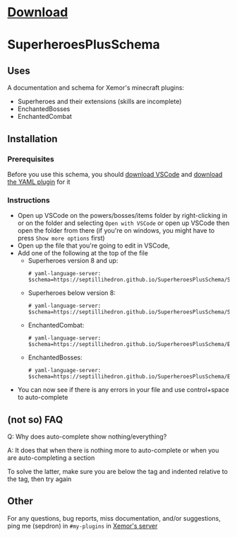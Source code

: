 # [Download](https://github.com/Septillihedron/SuperheroesPlusSchema/releases/latest)
# SuperheroesPlusSchema

## Uses
A documentation and schema for Xemor's minecraft plugins:
* Superheroes and their extensions (skills are incomplete)
* EnchantedBosses
* EnchantedCombat

## Installation
### Prerequisites
Before you use this schema, you should [download VSCode](https://code.visualstudio.com/) and [download the YAML plugin](https://marketplace.visualstudio.com/items?itemName=redhat.vscode-yaml) for it
### Instructions
* Open up VSCode on the powers/bosses/items folder by right-clicking in or on the folder and selecting `Open with VSCode` or open up VSCode then open the folder from there
  (if you're on windows, you might have to press `Show more options` first)
* Open up the file that you're going to edit in VSCode,
* Add one of the following at the top of the file
  - Superheroes version 8 and up:
    ```
    # yaml-language-server: $schema=https://septillihedron.github.io/SuperheroesPlusSchema/Superheroes8+.json
    ```
  - Superheroes below version 8:
    ```
    # yaml-language-server: $schema=https://septillihedron.github.io/SuperheroesPlusSchema/Superheroes.json
    ```
  - EnchantedCombat:
    ```
    # yaml-language-server: $schema=https://septillihedron.github.io/SuperheroesPlusSchema/EnchantedCombat.json
    ```
  - EnchantedBosses:
    ```
    # yaml-language-server: $schema=https://septillihedron.github.io/SuperheroesPlusSchema/EnchantedBosses.json
    ```
* You can now see if there is any errors in your file and use control+space to auto-complete

## (not so) FAQ
Q: Why does auto-complete show nothing/everything?

A: It does that when there is nothing more to auto-complete or when you are auto-completing a section

To solve the latter, make sure you are below the tag and indented relative to the tag, then try again

## Other
For any questions, bug reports, miss documentation, and/or suggestions, ping me (sepdron) in `#my-plugins` in [Xemor's server](https://discord.gg/d7XA8nr)
